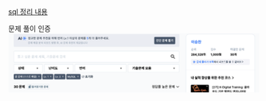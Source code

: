 [sql 정리 내용](https://seemly-fuchsia-ae4.notion.site/Database-945b7e0734b64913ad4861f2e6776f15)

문제 풀이 인증
![alt text](<img/sql문제 풀이 인증.png>)